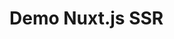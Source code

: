 # Demo Nuxt.js SSR <style/> error
New Nuxt.js versions don't render <style/> tags in the template area (page/index.vue).
## 2.9.2
``` bash
cd 2.9.2
npm i
npm run build
npm start
```
Open http://localhost:3000

The rectangle is red.

## 2.11.0
``` bash
cd 2.11.0
npm i
npm run build
npm start
```
Open http://localhost:3000

The rectangle is white.
